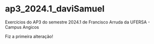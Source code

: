 # ap3_2024.1_daviSamuel
Exercícios do AP3 do semestre 2024.1 de Francisco Arruda da UFERSA - Campus Angicos

Fiz a primeira alteração!